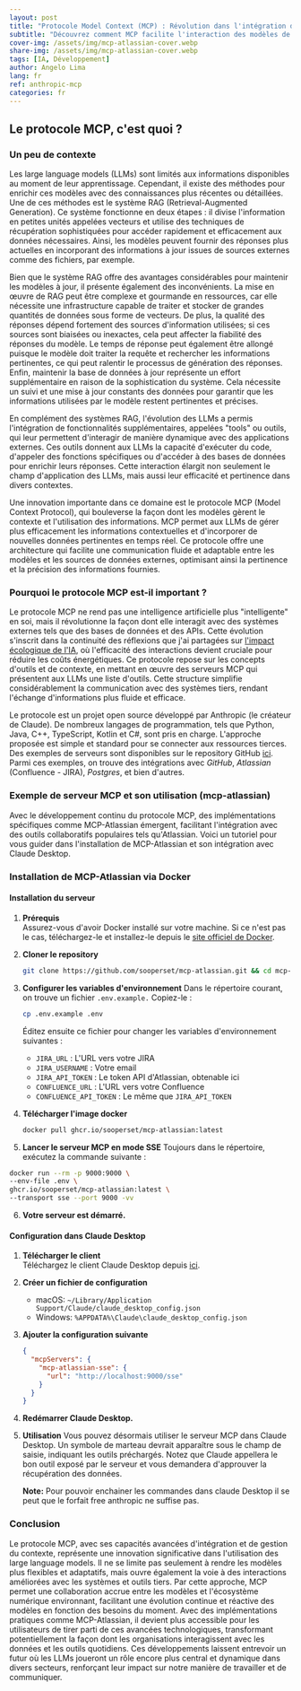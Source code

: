 ```yaml
---
layout: post
title: "Protocole Model Context (MCP) : Révolution dans l'intégration des LLMs avec les systèmes tiers"
subtitle: "Découvrez comment MCP facilite l'interaction des modèles de langage avec les outils Atlassian et autres systèmes connectés"
cover-img: /assets/img/mcp-atlassian-cover.webp
share-img: /assets/img/mcp-atlassian-cover.webp
tags: [IA, Développement]
author: Angelo Lima
lang: fr
ref: anthropic-mcp
categories: fr
---
```


## Le protocole MCP, c'est quoi ?

### Un peu de contexte

Les large language models (LLMs) sont limités aux informations disponibles au moment de leur apprentissage. Cependant, il existe des méthodes pour enrichir ces modèles avec des connaissances plus récentes ou détaillées. Une de ces méthodes est le système RAG (Retrieval-Augmented Generation). Ce système fonctionne en deux étapes : il divise l'information en petites unités appelées vecteurs et utilise des techniques de récupération sophistiquées pour accéder rapidement et efficacement aux données nécessaires. Ainsi, les modèles peuvent fournir des réponses plus actuelles en incorporant des informations à jour issues de sources externes comme des fichiers, par exemple.

Bien que le système RAG offre des avantages considérables pour maintenir les modèles à jour, il présente également des inconvénients. La mise en œuvre de RAG peut être complexe et gourmande en ressources, car elle nécessite une infrastructure capable de traiter et stocker de grandes quantités de données sous forme de vecteurs. De plus, la qualité des réponses dépend fortement des sources d'information utilisées; si ces sources sont biaisées ou inexactes, cela peut affecter la fiabilité des réponses du modèle. Le temps de réponse peut également être allongé puisque le modèle doit traiter la requête et rechercher les informations pertinentes, ce qui peut ralentir le processus de génération des réponses. Enfin, maintenir la base de données à jour représente un effort supplémentaire en raison de la sophistication du système. Cela nécessite un suivi et une mise à jour constants des données pour garantir que les informations utilisées par le modèle restent pertinentes et précises.

En complément des systèmes RAG, l'évolution des LLMs a permis l'intégration de fonctionnalités supplémentaires, appelées "tools" ou outils, qui leur permettent d'interagir de manière dynamique avec des applications externes. Ces outils donnent aux LLMs la capacité d'exécuter du code, d'appeler des fonctions spécifiques ou d'accéder à des bases de données pour enrichir leurs réponses. Cette interaction élargit non seulement le champ d'application des LLMs, mais aussi leur efficacité et pertinence dans divers contextes.

Une innovation importante dans ce domaine est le protocole MCP (Model Context Protocol), qui bouleverse la façon dont les modèles gèrent le contexte et l'utilisation des informations. MCP permet aux LLMs de gérer plus efficacement les informations contextuelles et d'incorporer de nouvelles données pertinentes en temps réel. Ce protocole offre une architecture qui facilite une communication fluide et adaptable entre les modèles et les sources de données externes, optimisant ainsi la pertinence et la précision des informations fournies.

### Pourquoi le protocole MCP est-il important ?

Le protocole MCP ne rend pas une intelligence artificielle plus "intelligente" en soi, mais il révolutionne la façon dont elle interagit avec des systèmes externes tels que des bases de données et des APIs. Cette évolution s'inscrit dans la continuité des réflexions que j'ai partagées sur [l'impact écologique de l'IA](/fr/IA-impact-ecologique/), où l'efficacité des interactions devient cruciale pour réduire les coûts énergétiques. Ce protocole repose sur les concepts d'outils et de contexte, en mettant en œuvre des serveurs MCP qui présentent aux LLMs une liste d'outils. Cette structure simplifie considérablement la communication avec des systèmes tiers, rendant l'échange d'informations plus fluide et efficace.

Le protocole est un projet open source développé par Anthropic (le créateur de Claude). De nombreux langages de programmation, tels que Python, Java, C++, TypeScript, Kotlin et C#, sont pris en charge. L'approche proposée est simple et standard pour se connecter aux ressources tierces. Des exemples de serveurs sont disponibles sur le repository GitHub [ici](https://github.com/modelcontextprotocol/servers). Parmi ces exemples, on trouve des intégrations avec _GitHub_, _Atlassian_ (Confluence - JIRA), _Postgres_, et bien d'autres.

### Exemple de serveur MCP et son utilisation (mcp-atlassian)

Avec le développement continu du protocole MCP, des implémentations spécifiques comme MCP-Atlassian émergent, facilitant l'intégration avec des outils collaboratifs populaires tels qu'Atlassian. Voici un tutoriel pour vous guider dans l'installation de MCP-Atlassian et son intégration avec Claude Desktop.

### Installation de MCP-Atlassian via Docker

#### Installation du serveur

1. **Prérequis**  
   Assurez-vous d'avoir Docker installé sur votre machine. Si ce n'est pas le cas, téléchargez-le et installez-le depuis le [site officiel de Docker](https://www.docker.com/get-started).

2. **Cloner le repository**
   ```bash
   git clone https://github.com/sooperset/mcp-atlassian.git && cd mcp-atlassian
   ```
3. **Configurer les variables d'environnement**
   Dans le répertoire courant, on trouve un fichier `.env.example.` Copiez-le :
   ```bash
   cp .env.example .env
   ```
   Éditez ensuite ce fichier pour changer les variables d'environnement suivantes :
   * `JIRA_URL` : L'URL vers votre JIRA
   * `JIRA_USERNAME` : Votre email
   * `JIRA_API_TOKEN` : Le token API d'Atlassian, obtenable ici
   * `CONFLUENCE_URL` : L'URL vers votre Confluence
   * `CONFLUENCE_API_TOKEN` : Le même que `JIRA_API_TOKEN`
4. **Télécharger l'image docker**
   ```bash
   docker pull ghcr.io/sooperset/mcp-atlassian:latest
   ```
5. **Lancer le serveur MCP en mode SSE**
   Toujours dans le répertoire, exécutez la commande suivante :
  ```bash
  docker run --rm -p 9000:9000 \
  --env-file .env \
  ghcr.io/sooperset/mcp-atlassian:latest \
  --transport sse --port 9000 -vv  
  ```
6. **Votre serveur est démarré.**

#### Configuration dans Claude Desktop

1. **Télécharger le client**  
   Téléchargez le client Claude Desktop depuis [ici](https://claude.ai/download).

2. **Créer un fichier de configuration**
    - macOS: `~/Library/Application Support/Claude/claude_desktop_config.json`
    - Windows: `%APPDATA%\Claude\claude_desktop_config.json`

3. **Ajouter la configuration suivante**
   ```json
   {
     "mcpServers": {
       "mcp-atlassian-sse": {
         "url": "http://localhost:9000/sse"
       }
     }
   }
   ```
4. **Redémarrer Claude Desktop.**
5. **Utilisation**
   Vous pouvez désormais utiliser le serveur MCP dans Claude Desktop. Un symbole de marteau devrait apparaître sous le champ de saisie, indiquant les outils préchargés. Notez que Claude appellera le bon outil exposé par le serveur et vous demandera d'approuver la récupération des données.
 
   **Note:** Pour pouvoir enchainer les commandes dans claude Desktop il se peut que le forfait free anthropic ne suffise pas.

### Conclusion

Le protocole MCP, avec ses capacités avancées d'intégration et de gestion du contexte, représente une innovation significative dans l'utilisation des large language models. Il ne se limite pas seulement à rendre les modèles plus flexibles et adaptatifs, mais ouvre également la voie à des interactions améliorées avec les systèmes et outils tiers. Par cette approche, MCP permet une collaboration accrue entre les modèles et l'écosystème numérique environnant, facilitant une évolution continue et réactive des modèles en fonction des besoins du moment. Avec des implémentations pratiques comme MCP-Atlassian, il devient plus accessible pour les utilisateurs de tirer parti de ces avancées technologiques, transformant potentiellement la façon dont les organisations interagissent avec les données et les outils quotidiens. Ces développements laissent entrevoir un futur où les LLMs joueront un rôle encore plus central et dynamique dans divers secteurs, renforçant leur impact sur notre manière de travailler et de communiquer.